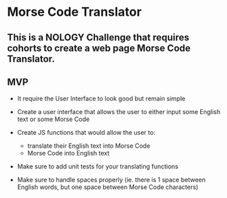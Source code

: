 # Morse Code Translator
## This is a NOLOGY Challenge that requires cohorts to create a web page Morse Code Translator.

## MVP
-   It require the User Interface to look good but remain simple
-   Create a user interface that allows the user to either input some English text or some Morse Code
-   Create JS functions that would allow the user to:

    -   translate their English text into Morse Code
    -   Morse Code into English text

-   Make sure to add unit tests for your translating functions

-   Make sure to handle spaces properly (ie. there is 1 space between English words, but one space between Morse Code characters)
